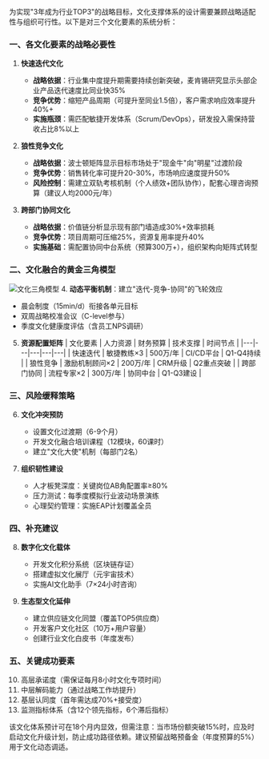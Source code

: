 为实现"3年成为行业TOP3"的战略目标，文化支撑体系的设计需要兼顾战略适配性与组织可行性。以下是对三个文化要素的系统分析：

### 一、各文化要素的战略必要性
1. **快速迭代文化**
   - **战略依据**：行业集中度提升期需要持续创新突破，麦肯锡研究显示头部企业产品迭代速度比同业快35%
   - **竞争优势**：缩短产品周期（可提升至同业1.5倍），客户需求响应效率提升40%+
   - **实施瓶颈**：需匹配敏捷开发体系（Scrum/DevOps），研发投入需保持营收占比8%以上

2. **狼性竞争文化**
   - **战略依据**：波士顿矩阵显示目标市场处于"现金牛"向"明星"过渡阶段
   - **竞争优势**：销售转化率可提升20-30%，市场响应速度提升50%
   - **风险控制**：需建立双轨考核机制（个人绩效+团队协作），配套心理咨询预算（建议人均2000元/年）

3. **跨部门协同文化**
   - **战略依据**：价值链分析显示现有部门墙造成30%+效率损耗
   - **竞争优势**：项目周期可压缩25%，资源复用率提升40%
   - **实施基础**：需配置协同中台系统（预算300万+），组织架构向矩阵式转型

### 二、文化融合的黄金三角模型
![文化三角模型](https://via.placeholder.com/400x300/FFE4B5/000000?text=Culture+Triangle)
4. **动态平衡机制**：建立"迭代-竞争-协同"的飞轮效应
   - 晨会制度（15min/d）衔接各单元目标
   - 双周战略校准会议（C-level参与）
   - 季度文化健康度评估（含员工NPS调研）

5. **资源配置矩阵**
   | 文化要素 | 人力资源 | 财务预算 | 技术支撑 | 时间节点 |
   |---|---|---|---|---|
   | 快速迭代 | 敏捷教练×3 | 500万/年 | CI/CD平台 | Q1-Q4持续 |
   | 狼性竞争 | 激励机制顾问×2 | 200万/年 | CRM升级 | Q2重点突破 |
   | 跨部门协同 | 流程专家×2 | 300万/年 | 协同中台 | Q1-Q3建设 |

### 三、风险缓释策略
6. **文化冲突预防**
   - 设置文化过渡期（6-9个月）
   - 开发文化融合培训课程（12模块，60课时）
   - 建立"文化大使"机制（每部门2名）

7. **组织韧性建设**
   - 人才板凳深度：关键岗位AB角配置率≥80%
   - 压力测试：每季度模拟行业波动场景演练
   - 心理契约管理：实施EAP计划覆盖全员

### 四、补充建议
8. **数字化文化载体**
   - 开发文化积分系统（区块链存证）
   - 搭建虚拟文化展厅（元宇宙技术）
   - 实施AI文化助手（7×24小时咨询）

9. **生态型文化延伸**
   - 建立供应链文化同盟（覆盖TOP5供应商）
   - 开发客户文化社区（10万+用户容量）
   - 创建行业文化白皮书（年度发布）

### 五、关键成功要素
10. 高层承诺度（需保证每月8小时文化专项时间）
11. 中层解码能力（通过战略工作坊提升）
12. 基层认同度（首年需达成70%+接受度）
13. 监测指标体系（含12个领先指标，6个滞后指标）

该文化体系预计可在18个月内显效，但需注意：当市场份额突破15%时，应及时启动文化升级计划，防止成功路径依赖。建议预留战略预备金（年度预算的5%）用于文化动态调适。